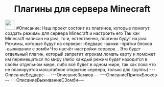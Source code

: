 <h1 align="center">Плагины для сервера Minecraft</h1> <img src="https://github.com/blackcater/blackcater/raw/main/images/Hi.gif" height="32"/></h1>
#Описание:
Наш проект состоит из плагинов, которые помогут создать режимы для сервера Minecraft и настроить его
Так как Minecraft написан на java, то и, естественно, плагины будут на java
Режимы, которые будут на сервере:
-бедварс
-замки
-прятки блоков
-выживание с зомби
Что насчёт настройки сервера...
Это будет отдельный плагин, который запретит игрокам ломать карту и поможет им перемещаться по миру (либо каждый режим будет находится в своём отдельном мире, либо всё будет в одном мире, так как пока что не планируется масштабное открытие сервера, только для группы)
---ОписаниеБедварс---
---ОписаниеЗамков---
---ОписаниеПрятокБлоков---
---ОписаниеВыживаниеСЗомби---
